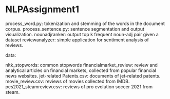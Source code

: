 # NLPAssignment1
 
process_word.py: tokenization and stemming of the words in the document corpus. 
process_sentence.py: sentence segmentation and output visualization.
nounadjranker: output top k frequent noun-adj pair given a dataset
reviewanalyzer: simple application for sentiment analysis of reviews.

data:

nltk_stopwords: common stopwords
financialmarket_review: review and analytical articles on financial markets, collected from popular financial news websites.
jet-related Patents.csv: documents of jet-related patents.
movie_review.csv: reviews of movies collected from IMDB.
pes2021_steamreview.csv: reviews of pro evolution soccer 2021 from steam.
